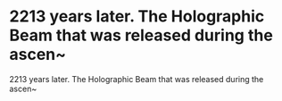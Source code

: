 # 2213 years later. The Holographic Beam that was released during the ascen~

2213 years later. The Holographic Beam that was released during the ascen~